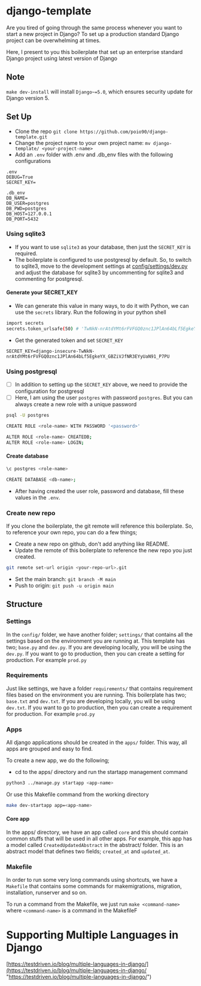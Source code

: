# django-template

Are you tired of going through the same process whenever you want to start a new project in Django? To set up a production standard Django project can be overwhelming at times.

Here, I present to you this boilerplate that set up an enterprise standard Django project using latest version of Django

## Note

`make dev-install` will install `Django~=5.0`, which ensures security update for Django version 5.

## Set Up

- Clone the repo `git clone https://github.com/poio90/django-template.git`
- Change the project name to your own project name: `mv django-template/ <your-project-name>`
- Add an `.env` folder with .env and .db_env files with the following configurations

```
.env
DEBUG=True
SECRET_KEY=
```

```
.db_env
DB_NAME=
DB_USER=postgres
DB_PWD=postgres
DB_HOST=127.0.0.1
DB_PORT=5432
```

### Using sqlite3

- If you want to use `sqlite3` as your database, then just the `SECRET_KEY` is required.
- The boilerplate is configured to use postgresql by default. So, to switch to sqlite3, move to the development settings at [config/settings/dev.py](https://github.com/Eyongkevin/django-boilerplate/blob/main/config/settings/dev.py) and adjust the database for sqlite3 by uncommenting for sqlite3 and commenting for postgresql.

#### Generate your SECRET_KEY

- We can generate this value in many ways, to do it with Python, we can use the `secrets` library. Run the following in your python shell

```bash
import secrets
secrets.token_urlsafe(50) # 'TwNkN-nrAtdYMt6rFVFGQ0znc1JPlAn64bLf5EgkeYX_GBZiVJfNR3EYyUaN91_P7PU'
```

- Get the generated token and set `SECRET_KEY`

```
SECRET_KEY=django-insecure-TwNkN-nrAtdYMt6rFVFGQ0znc1JPlAn64bLf5EgkeYX_GBZiVJfNR3EYyUaN91_P7PU
```

### Using postgresql

- [ ] In addition to setting up the `SECRET_KEY` above, we need to provide the configuration for postgresql
- [ ] Here, I am using the user `postgres` with password `postgres`. But you can always create a new role with a unique password

```bash
psql -U postgres

CREATE ROLE <role-name> WITH PASSWORD '<password>'

ALTER ROLE <role-name> CREATEDB;
ALTER ROLE <role-name> LOGIN;
```

#### Create database

```bash
\c postgres <role-name>

CREATE DATABASE <db-name>;
```

- After having created the user role, password and database, fill these values in the `.env`.

### Create new repo

If you clone the boilerplate, the git remote will reference this boilerplate. So, to reference your own repo, you can do a few things;

- Create a new repo on github, don't add anything like README.
- Update the remote of this boilerplate to reference the new repo you just created.

```bash
git remote set-url origin <your-repo-url>.git
```

- Set the main branch: `git branch -M main`
- Push to origin: `git push -u origin main`

## Structure

### Settings

In the `config/` folder, we have another folder; `settings/` that contains all the settings based on the environment you are running at. This template has two; `base.py` and `dev.py`. If you are developing locally, you will be using the `dev.py`. If you want to go to production, then you can create a setting for production. For example `prod.py`

### Requirements

Just like settings, we have a folder `requirements/` that contains requirement files based on the environment you are running. This boilerplate has two; `base.txt` and `dev.txt`. If you are developing locally, you will be using `dev.txt`. If you want to go to production, then you can create a requirement for production. For example `prod.py`

### Apps

All django applications should be created in the `apps/` folder. This way, all apps are grouped and easy to find.

To create a new app, we do the following;

- cd to the apps/ directory and run the startapp management command

```bash
python3 ../manage.py startapp <app-name>
```

Or use this Makefile command from the working directory

```bash
make dev-startapp app=<app-name>
```

#### Core app

In the apps/ directory, we have an app called `core` and this should contain common stuffs that will be used in all other apps. For example, this app has a model called `CreatedUpdatedAbstract` in the abstract/ folder. This is an abstract model that defines two fields; `created_at` and `updated_at`.

### Makefile

In order to run some very long commands using shortcuts, we have a `Makefile` that contains some commands for makemigrations, migration, installation, runserver and so on.

To run a command from the Makefile, we just run `make <command-name>` where `<command-name>` is a command in the MakefileF

# Supporting Multiple Languages in Django

[https://testdriven.io/blog/multiple-languages-in-django/](https://testdriven.io/blog/multiple-languages-in-django/ "https://testdriven.io/blog/multiple-languages-in-django/")

